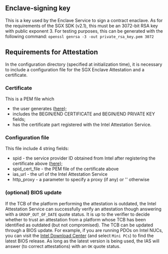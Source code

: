 <!--- -*- mode: markdown; fill-column: 80 -*- --->
<!---
Licensed under Creative Commons Attribution 4.0 International License
https://creativecommons.org/licenses/by/4.0/
--->

## Enclave-signing key ##
This is a key used by the Enclave Service to sign a contract enaclave.
As for the requirements of the SGX SDK (v2.1), this must be an
3072-bit RSA key with public exponent 3. For testing purposes,
this can be generated with the following command:
``openssl genrsa -3 -out private_rsa_key.pem 3072``

## Requirements for Attestation ##
In the configuration directory (specified at initialization time),
it is necessary to include a configuration file for the SGX Enclave Attestation
and a certificate.

### Certificate ###
This is a PEM file which
* the user generates ([here](https://software.intel.com/en-us/articles/certificate-requirements-for-intel-attestation-services));
* includes the BEGIN/END CERTIFICATE and BEGIN/END PRIVATE KEY fields;
* has the certificate part registered with the Intel Attestation Service.

### Configuration file ###
This file include 4 string fields:
* spid - the service provider ID obtained from Intel after registering the certificate above
 ([here](https://software.intel.com/en-us/form/sgx-onboarding));
* spid_cert_file - the PEM file of the certificate above
* ias_url - the url of the Intel Attestation Service
* http_proxy - a parameter to specify a proxy (if any) or '' otherwise

### (optional) BIOS update ###
If the TCB of the platform performing the attestation is outdated, the
Intel Attestation Service can successfully verify an attestation though answering
with a `GROUP_OUT_OF_DATE` quote status. It is up to the verifier to decide whether to
trust an attestation from a platform whose TCB has been identified as outdated
(but not compromised).
The TCB can be updated through a BIOS update. For example, if you are running PDOs on
Intel NUCs, you can visit the [Intel Download Center](https://downloadcenter.intel.com/)
(and select `Mini PCs`) to find the latest BIOS release.
As long as the latest version is being used, the IAS will answer (to correct attestations)
with an `OK` quote status.
